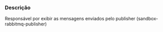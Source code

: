 ### Descrição
Responsável por exibir as mensagens enviados pelo publisher (sandbox-rabbitmq-publisher)